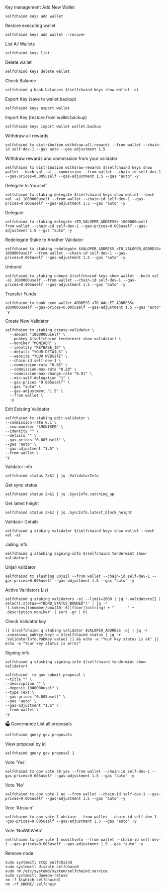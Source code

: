 Key management
Add New Wallet
```
selfchaind keys add wallet
```
Restore executing wallet
```
selfchaind keys add wallet --recover
```
List All Wallets
```
selfchaind keys list
```
Delete wallet
```
selfchaind keys delete wallet
```
Check Balance
```
selfchaind q bank balances $(selfchaind keys show wallet -a)
```
Export Key (save to wallet.backup)
```
selfchaind keys export wallet
```
Import Key (restore from wallet.backup)
```
selfchaind keys import wallet wallet.backup
```
Withdraw all rewards
```
selfchaind tx distribution withdraw-all-rewards --from wallet --chain-id self-dev-1 --gas auto --gas-adjustment 1.5
```
Withdraw rewards and commission from your validator
```
selfchaind tx distribution withdraw-rewards $(selfchaind keys show wallet --bech val -a) --commission --from wallet --chain-id self-dev-1 --gas-prices=0.005uself --gas-adjustment 1.5 --gas "auto" -y 
```
Delegate to Yourself
```
selfchaind tx staking delegate $(selfchaind keys show wallet --bech val -a) 1000000uself --from wallet --chain-id self-dev-1 --gas-prices=0.005uself --gas-adjustment 1.5 --gas "auto" -y 
```
Delegate
```
selfchaind tx staking delegate <TO_VALOPER_ADDRESS> 1000000uself --from wallet --chain-id self-dev-1 --gas-prices=0.005uself --gas-adjustment 1.5 --gas "auto" -y 
```
Redelegate Stake to Another Validator
```
selfchaind tx staking redelegate $VALOPER_ADDRESS <TO_VALOPER_ADDRESS> 1000000uself --from wallet --chain-id self-dev-1 --gas-prices=0.005uself --gas-adjustment 1.5 --gas "auto" -y 
```
Unbond
```
selfchaind tx staking unbond $(selfchaind keys show wallet --bech val -a) 1000000uself --from wallet --chain-id self-dev-1 --gas-prices=0.005uself --gas-adjustment 1.5 --gas "auto" -y 
```
Transfer Funds
```
selfchaind tx bank send wallet_ADDRESS <TO_WALLET_ADDRESS> 1000000uself --gas-prices=0.005uself --gas-adjustment 1.5 --gas "auto" -y 
```
Create New Validator
```
selfchaind tx staking create-validator \
  --amount "1000000uself" \
  --pubkey $(selfchaind tendermint show-validator) \
  --moniker "MONIKER" \
  --identity "KEYBASE_ID" \
  --details "YOUR DETAILS" \
  --website "YOUR WEBSITE" \
  --chain-id self-dev-1 \
  --commission-rate "0.05" \
  --commission-max-rate "0.20" \
  --commission-max-change-rate "0.01" \
  --min-self-delegation "1" \
  --gas-prices "0.005uself" \
  --gas "auto" \
  --gas-adjustment "1.5" \
  --from wallet \
  -y
```
Edit Existing Validator
```
selfchaind tx staking edit-validator \
--commission-rate 0.1 \
--new-moniker "$MONIKER" \
--identity "" \
--details "" \
--gas-prices "0.005uself" \
--gas "auto" \
--gas-adjustment "1.5" \
--from wallet \
-y
```
Validator info
```
selfchaind status 2>&1 | jq .ValidatorInfo
```
Get sync status
```
selfchaind status 2>&1 | jq .SyncInfo.catching_up
```
Get latest height
```
selfchaind status 2>&1 | jq .SyncInfo.latest_block_height
```
Validator Details
```
selfchaind q staking validator $(selfchaind keys show wallet --bech val -a)
```
Jailing info
```
selfchaind q slashing signing-info $(selfchaind tendermint show-validator)
```
Unjail validator
```
selfchaind tx slashing unjail --from wallet --chain-id self-dev-1 --gas-prices=0.005uself --gas-adjustment 1.5 --gas "auto" -y 
```
Active Validators List
```
selfchaind q staking validators -oj --limit=2000 | jq '.validators[] | select(.status=="BOND_STATUS_BONDED")' | jq -r '(.tokens|tonumber/pow(10; 6)|floor|tostring) + " 	 " + .description.moniker' | sort -gr | nl
```
Check Validator key
```
[[ $(selfchaind q staking validator $VALOPER_ADDRESS -oj | jq -r .consensus_pubkey.key) = $(selfchaind status | jq -r .ValidatorInfo.PubKey.value) ]] && echo -e "Your key status is ok" || echo -e "Your key status is error"
```
Signing info
```
selfchaind q slashing signing-info $(selfchaind tendermint show-validator)
```
```
selfchaind  tx gov submit-proposal \
--title "" \
--description "" \
--deposit 1000000uself \
--type Text \
--gas-prices "0.005uself" \
--gas "auto" \
--gas-adjustment "1.5" \
--from wallet \
-y
```
🗳 Governance
List all proposals
```
selfchaind query gov proposals
```
View proposal by id
```
selfchaind query gov proposal 1
```
Vote 'Yes'
```
selfchaind tx gov vote 78 yes --from wallet --chain-id self-dev-1 --gas-prices=0.005uself --gas-adjustment 1.5 --gas "auto" -y 
```
Vote 'No'
```
selfchaind tx gov vote 1 no --from wallet --chain-id self-dev-1 --gas-prices=0.005uself --gas-adjustment 1.5 --gas "auto" -y 
```
Vote 'Abstain'
```
selfchaind tx gov vote 1 abstain --from wallet --chain-id self-dev-1 --gas-prices=0.005uself --gas-adjustment 1.5 --gas "auto" -y 
```
Vote 'NoWithVeto'
```
selfchaind tx gov vote 1 nowithveto --from wallet --chain-id self-dev-1 --gas-prices=0.005uself --gas-adjustment 1.5 --gas "auto" -y 
```
Remove node
```
sudo systemctl stop selfchaind
sudo systemctl disable selfchaind
sudo rm /etc/systemd/system/selfchaind.service
sudo systemctl daemon-reload
rm -f $(which selfchaind)
rm -rf $HOME/.selfchain
```
